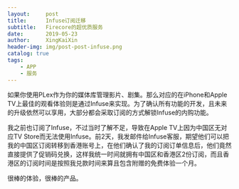 ```yaml
---
layout:     post
title:      Infuse订阅迁移
subtitle:   Firecore的超优质服务
date:       2019-05-23
author:     XingKaiXin
header-img: img/post-post-infuse.png
catalog: true
tags:
    - APP
    - 服务
---
```



如果你使用PLex作为你的媒体库管理影片、剧集。那么对应的在iPhone和Apple TV上最佳的观看体验则是通过Infuse来实现。为了确认所有功能的开发，且未来的升级依然可以享用，大部分都会采取订阅的方式解锁Infuse的内购功能。

我之前也订阅了Infuse，不过当时了解不足，导致在Apple TV上因为中国区无对应TV Store而无法使用Infuse。前2天，我发邮件给Infuse客服，期望他们可以把我的中国区订阅转移到香港账号上，在他们确认了我的订阅订单信息后，他们竟然直接提供了促销码兑换，这样我统一时间就拥有中国区和香港区2份订阅，而且香港区的订阅时间是按照我兑款时间来算且包含附赠的免费体验一个月。

很棒的体验，很棒的产品。

